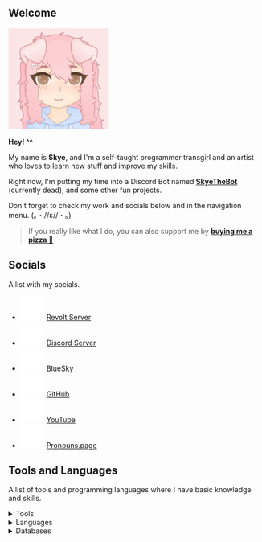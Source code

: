 ## Welcome

<img class="avatar" src="avatar.webp" width="200px" height="200px" draggable="false" title="Skye's Avatar" alt="A digital illustration of a cute dog girl with pastel pink wavy hair, warm brown eyes, and light pink floppy dog ears. She has soft blush on her cheeks, a small smile, and a bone-shaped hair clip on her bangs. She is wearing a light blue hoodie, and the background is a soft pink shade, adding to the overall cozy and adorable vibe." />

**Hey! ^^**

My name is **Skye**, and I'm a self-taught programmer transgirl and an artist who loves to learn new stuff and improve my skills.

Right now, I'm putting my time into a Discord Bot named **[SkyeTheBot](https://skyethebot.xyz/)** (currently dead), and some other fun projects.

Don't forget to check my work and socials below and in the navigation menu. (｡・//ε//・｡)

> If you really like what I do, you can also support me by **[buying me a pizza 🍕](https://buymeacoffee.com/skyethedoggy)**

## Socials

A list with my socials.

- <img class="icon small" src="icons/revoltdotchat.svg"></img> [Revolt Server](https://rvlt.gg/j4b6N4kk)
- <img class="icon small" src="icons/discord.svg"></img> [Discord Server](https://discord.skyedoggy.dev)
- <img class="icon small" src="icons/bluesky.svg"></img> [BlueSky](https://bsky.skyedoggy.dev)
- <img class="icon small" src="icons/github.svg"></img> [GitHub](https://github.com/SkyeUwU)
- <img class="icon small" src="icons/youtube.svg"></img> [YouTube](https://www.youtube.com/@SkyeTheDoggy)
- <img class="icon small" src="icons/pronounsdotpage.svg"></img> [Pronouns.page](https://en.pronouns.page/@skyethedoggy)

## Tools and Languages

A list of tools and programming languages where I have basic knowledge and skills.

<details>
  <summary>Tools</summary>
  <ul class="detailsContent">
    <li><img draggable="false" src="icons/visualstudiocode.svg" class="icon"> VSCode</li>
    <li><img draggable="false" src="icons/nodedotjs.svg" class="icon"> NodeJS</li>
    <li><img draggable="false" src="icons/preact.svg" class="icon"> Preact</li>
    <li><img draggable="false" src="icons/react.svg" class="icon"> React</li>
    <li><img draggable="false" src="icons/vite.svg" class="icon"> Vite</li>
  </ul>
</details>

<details>
  <summary>Languages</summary>
  <ul class="detailsContent">
    <li><img draggable="false" src="icons/javascript.svg" class="icon"> JavaScript</li>
    <li><img draggable="false" src="icons/typescript.svg" class="icon"> TypeScript</li>
    <li><img draggable="false" src="icons/python.svg" class="icon"> Python</li>
    <li><img draggable="false" src="icons/lua.svg" class="icon"> Lua</li>
  </ul>
</details>

<details>
  <summary>Databases</summary>
  <ul class="detailsContent">
    <li><img draggable="false" src="icons/sqlite.svg" class="icon"> SQLite</li>
    <li><img draggable="false" src="icons/mysql.svg" class="icon"> MySQL</li>
    <li><img draggable="false" src="icons/postgresql.svg" class="icon"> PostgreSQL</li>
  </ul>
</details>
